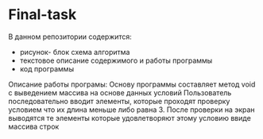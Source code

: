 # Final-task
В данном репозитории содержится:
 - рисунок- блок схема алгоритма
 - текстовое описание содержимого и работы программы
 - код программы

Описание работы програмы:
Основу программы составляет метод void c  выведением массива на основе данных условий
Пользователь последовательно вводит элементы, которые проходят проверку условием что их длина меньше либо равна 3. После проверки на экран выводятся те элементы которые удовлетворяют этому условию ввиде массива строк
